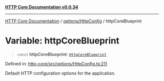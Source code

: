 [**HTTP Core Documentation v0.0.34**](../../../README.md)

***

[HTTP Core Documentation](../../../modules.md) / [options/HttpConfig](../README.md) / httpCoreBlueprint

# Variable: httpCoreBlueprint

> `const` **httpCoreBlueprint**: [`HttpCoreBlueprint`](../interfaces/HttpCoreBlueprint.md)

Defined in: [http-core/src/options/HttpConfig.ts:211](https://github.com/stonemjs/http-core/blob/fb38b6d1cb0bd2bb4e252ff611571ec3c006aa1e/src/options/HttpConfig.ts#L211)

Default HTTP configuration options for the application.
